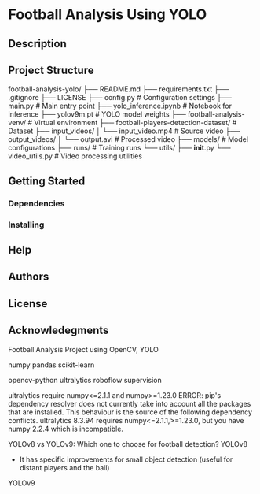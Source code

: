 # Football Analysis Using YOLO

## Description

## Project Structure

football-analysis-yolo/
├── README.md
├── requirements.txt
├── .gitignore
├── LICENSE
├── config.py # Configuration settings
├── main.py # Main entry point
├── yolo_inference.ipynb # Notebook for inference
├── yolov9m.pt # YOLO model weights
├── football-analysis-venv/ # Virtual environment
├── football-players-detection-dataset/ # Dataset
├── input_videos/
│ └── input_video.mp4 # Source video
├── output_videos/
│ └── output.avi # Processed video
├── models/ # Model configurations
├── runs/ # Training runs
└── utils/
├── **init**.py
└── video_utils.py # Video processing utilities

## Getting Started

### Dependencies

### Installing

## Help

## Authors

## License

## Acknowledegments

Football Analysis Project using OpenCV, YOLO

numpy
pandas
scikit-learn

opencv-python
ultralytics
roboflow
supervision

ultralytics require numpy<=2.1.1 and numpy>=1.23.0
ERROR: pip's dependency resolver does not currently take into account all the packages that are installed. This behaviour is the source of the following dependency conflicts.
ultralytics 8.3.94 requires numpy<=2.1.1,>=1.23.0, but you have numpy 2.2.4 which is incompatible.

YOLOv8 vs YOLOv9: Which one to choose for football detection?
YOLOv8

- It has specific improvements for small object detection (useful for distant players and the ball)

YOLOv9
